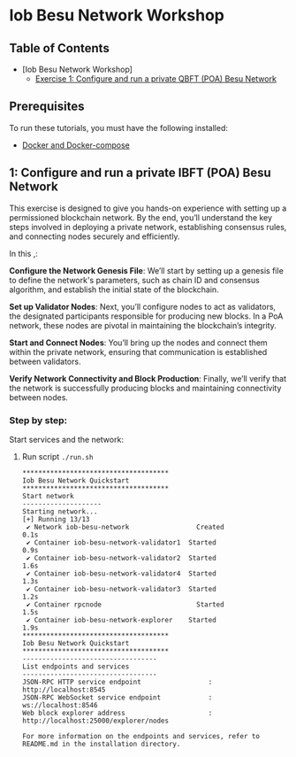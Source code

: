 # Iob Besu Network Workshop

## Table of Contents

- [Iob Besu Network Workshop]
  - [Exercise 1: Configure and run a private QBFT (POA) Besu Network](./README.md/#configure-and-run-a-private-ibft-poa-besu-network)


## Prerequisites

To run these tutorials, you must have the following installed:

- [Docker and Docker-compose](https://docs.docker.com/compose/install/)

## 1: Configure and run a private IBFT (POA) Besu Network
This exercise is designed to give you hands-on experience with setting up a permissioned blockchain network. By the end, you’ll understand the key steps involved in deploying a private network, establishing consensus rules, and connecting nodes securely and efficiently.

In this ,:

**Configure the Network Genesis File**: We’ll start by setting up a genesis file to define the network's parameters, such as chain ID and consensus algorithm, and establish the initial state of the blockchain.

**Set up Validator Nodes**: Next, you’ll configure nodes to act as validators, the designated participants responsible for producing new blocks. In a PoA network, these nodes are pivotal in maintaining the blockchain’s integrity.

**Start and Connect Nodes**: You’ll bring up the nodes and connect them within the private network, ensuring that communication is established between validators.

**Verify Network Connectivity and Block Production**: Finally, we’ll verify that the network is successfully producing blocks and maintaining connectivity between nodes.

### Step by step:

Start services and the network:
1. Run script `./run.sh`
    ```
    *************************************
    Iob Besu Network Quickstart
    *************************************
    Start network
    --------------------
    Starting network...
    [+] Running 13/13
     ✔ Network iob-besu-network                 Created                                                                                                                                                                                                                        0.1s 
     ✔ Container iob-besu-network-validator1  Started                                                                                                                                                                                                                        0.9s 
     ✔ Container iob-besu-network-validator2  Started                                                                                                                                                                                                                        1.6s 
     ✔ Container iob-besu-network-validator4  Started                                                                                                                                                                                                                        1.3s 
     ✔ Container iob-besu-network-validator3  Started                                                                                                                                                                                                                        1.2s 
     ✔ Container rpcnode                        Started                                                                                                                                                                                                                        1.5s 
     ✔ Container iob-besu-network-explorer    Started                                                                                                                                                                                                                        1.9s 
    *************************************
    Iob Besu Network Quickstart 
    *************************************
    ----------------------------------
    List endpoints and services
    ----------------------------------
    JSON-RPC HTTP service endpoint                 : http://localhost:8545
    JSON-RPC WebSocket service endpoint            : ws://localhost:8546
    Web block explorer address                     : http://localhost:25000/explorer/nodes
    
    For more information on the endpoints and services, refer to README.md in the installation directory.
    ```
